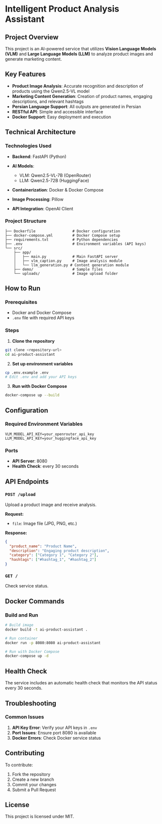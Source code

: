 # Intelligent Product Analysis Assistant

## Project Overview

This project is an AI-powered service that utilizes **Vision Language Models (VLM)** and **Large Language Models (LLM)** to analyze product images and generate marketing content.

## Key Features

* **Product Image Analysis**: Accurate recognition and description of products using the Qwen2.5-VL model
* **Marketing Content Generation**: Creation of product names, engaging descriptions, and relevant hashtags
* **Persian Language Support**: All outputs are generated in Persian
* **RESTful API**: Simple and accessible interface
* **Docker Support**: Easy deployment and execution

## Technical Architecture

### Technologies Used

* **Backend**: FastAPI (Python)
* **AI Models**:

  * VLM: Qwen2.5-VL-7B (OpenRouter)
  * LLM: Qwen2.5-72B (HuggingFace)
* **Containerization**: Docker & Docker Compose
* **Image Processing**: Pillow
* **API Integration**: OpenAI Client

### Project Structure

```
├── Dockerfile                 # Docker configuration
├── docker-compose.yml         # Docker Compose setup
├── requirements.txt           # Python dependencies
├── .env                       # Environment variables (API keys)
└── src/
    ├── app/
    │   ├── main.py            # Main FastAPI server
    │   ├── vlm_caption.py     # Image analysis module
    │   └── llm_generation.py # Content generation module
    ├── demo/                  # Sample files
    └── uploads/               # Image upload folder
```

## How to Run

### Prerequisites

* Docker and Docker Compose
* `.env` file with required API keys

### Steps

1. **Clone the repository**

```bash
git clone <repository-url>
cd ai-product-assistant
```

2. **Set up environment variables**

```bash
cp .env.example .env
# Edit .env and add your API keys
```

3. **Run with Docker Compose**

```bash
docker-compose up --build
```

## Configuration

### Required Environment Variables

```env
VLM_MODEL_API_KEY=your_openrouter_api_key
LLM_MODEL_API_KEY=your_huggingface_api_key
```

### Ports

* **API Server**: 8080
* **Health Check**: every 30 seconds

## API Endpoints

### `POST /upload`

Upload a product image and receive analysis.

**Request:**

* `file`: Image file (JPG, PNG, etc.)

**Response:**

```json
{
  "product_name": "Product Name",
  "description": "Engaging product description",
  "category": ["Category 1", "Category 2"],
  "hashtags": ["#hashtag_1", "#hashtag_2"]
}
```

### `GET /`

Check service status.

## Docker Commands

### Build and Run

```bash
# Build image
docker build -t ai-product-assistant .

# Run container
docker run -p 8080:8080 ai-product-assistant

# Run with Docker Compose
docker-compose up -d
```

## Health Check

The service includes an automatic health check that monitors the API status every 30 seconds.

## Troubleshooting

### Common Issues

1. **API Key Error**: Verify your API keys in `.env`
2. **Port Issues**: Ensure port 8080 is available
3. **Docker Errors**: Check Docker service status

## Contributing

To contribute:

1. Fork the repository
2. Create a new branch
3. Commit your changes
4. Submit a Pull Request

## License

This project is licensed under MIT.









